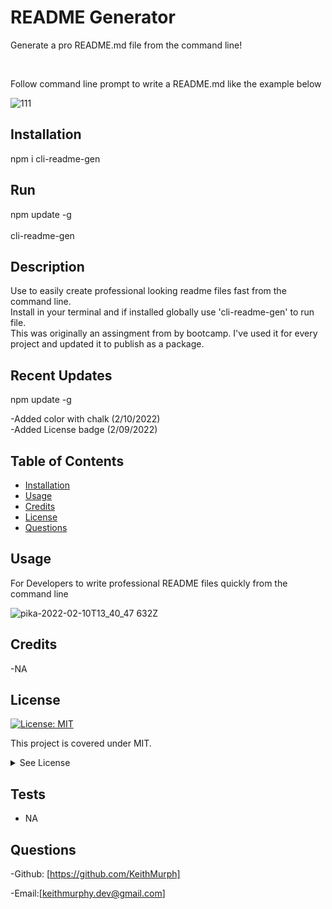 #  README Generator
Generate a pro README.md file from the command line!

<br>

Follow command line prompt to write a README.md like the example below

![111](https://user-images.githubusercontent.com/85463607/153422100-665dcb0b-3e0f-4ba4-b85d-7a7ae7d82c7f.png)



## Installation
npm i cli-readme-gen

  ## Run
  npm update -g
  <br>
  <br>
  cli-readme-gen




## Description
  Use to easily create professional looking readme files fast from the command line.
  <br>
   Install in your terminal and if installed globally use 'cli-readme-gen' to run file.
  <br>
  This was originally an assingment from by bootcamp. I've used it for every project and updated it to publish as a package. 

  ## Recent Updates
  npm update -g
  <br>
  
  -Added color with chalk (2/10/2022)
  <br>
  -Added License badge (2/09/2022)

## Table of Contents
  - [Installation](#howToInstall)
  - [Usage](#usage)
  - [Credits](#credits)
  - [License](#license)
  - [Questions](#questions)



## Usage

For Developers to write professional README files quickly from the command line


![pika-2022-02-10T13_40_47 632Z](https://user-images.githubusercontent.com/85463607/153419784-f70864e7-4047-45cc-af55-a5a299df34c2.png)






    

## Credits
  -NA


## License
[![License: MIT](https://img.shields.io/badge/License-MIT-yellow.svg)](https://opensource.org/licenses/MIT)

  
  This project is covered under MIT.
  <details>
    <summary>
      See License
    </summary> 
  
  ```
  Copyright <2022> <Keith Murphy>
  Permission is hereby granted, free of charge, to any person obtaining a copy of this software and associated documentation files (the "Software"), to deal in the Software without restriction, including without limitation the rights to use, copy, modify, merge, publish, distribute, sublicense, and/or sell copies of the Software, and to permit persons to whom the Software is furnished to do so, subject to the following conditions:
  The above copyright notice and this permission notice shall be included in all copies or substantial portions of the Software.
  
  THE SOFTWARE IS PROVIDED "AS IS", WITHOUT WARRANTY OF ANY KIND, EXPRESS OR IMPLIED, INCLUDING BUT NOT LIMITED TO THE WARRANTIES OF MERCHANTABILITY, FITNESS FOR A PARTICULAR PURPOSE AND NONINFRINGEMENT. IN NO EVENT SHALL THE AUTHORS OR COPYRIGHT HOLDERS BE LIABLE FOR ANY CLAIM, DAMAGES OR OTHER LIABILITY, WHETHER IN AN ACTION OF CONTRACT, TORT OR OTHERWISE, ARISING FROM, OUT OF OR IN CONNECTION WITH THE SOFTWARE OR THE USE OR OTHER DEALINGS IN THE SOFTWARE.
  ```
  </details>
  


## Tests

- NA

## Questions

  -Github:
  [https://github.com/KeithMurph]

  -Email:[keithmurphy.dev@gmail.com]
  
  
  
